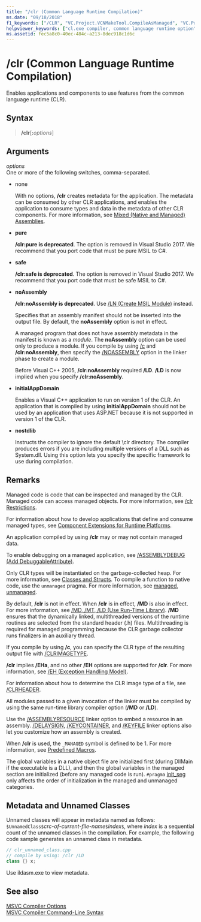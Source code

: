 ```yaml
---
title: "/clr (Common Language Runtime Compilation)"
ms.date: "09/18/2018"
f1_keywords: ["/CLR", "VC.Project.VCNMakeTool.CompileAsManaged", "VC.Project.VCCLCompilerTool.CompileAsManaged"]
helpviewer_keywords: ["cl.exe compiler, common language runtime option", "-clr compiler option [C++]", "clr compiler option [C++]", "/clr compiler option [C++]", "Managed Extensions for C++, compiling", "common language runtime, /clr compiler option"]
ms.assetid: fec5a8c0-40ec-484c-a213-8dec918c1d6c
---
```

# /clr (Common Language Runtime Compilation)

Enables applications and components to use features from the common language runtime (CLR).

## Syntax

> **/clr**[**:**_options_]

## Arguments

*options*<br/>
One or more of the following switches, comma-separated.

- none

   With no options, **/clr** creates metadata for the application. The metadata can be consumed by other CLR applications, and enables the application to consume types and data in the metadata of other CLR components. For more information, see [Mixed (Native and Managed) Assemblies](../../dotnet/mixed-native-and-managed-assemblies.md).

- **pure**

   **/clr:pure is deprecated**. The option is removed in Visual Studio 2017. We recommend that you port code that must be pure MSIL to C#.

- **safe**

   **/clr:safe is deprecated**. The option is removed in Visual Studio 2017. We recommend that you port code that must be safe MSIL to C#.

- **noAssembly**

   **/clr:noAssembly is deprecated**. Use [/LN (Create MSIL Module)](ln-create-msil-module.md) instead.

   Specifies that an assembly manifest should not be inserted into the output file. By default, the **noAssembly** option is not in effect.

   A managed program that does not have assembly metadata in the manifest is known as a *module*. The **noAssembly** option can be used only to produce a module. If you compile by using [/c](c-compile-without-linking.md) and **/clr:noAssembly**, then specify the [/NOASSEMBLY](noassembly-create-a-msil-module.md) option in the linker phase to create a module.

   Before Visual C++ 2005, **/clr:noAssembly** required **/LD**. **/LD** is now implied when you specify **/clr:noAssembly**.

- **initialAppDomain**

   Enables a Visual C++ application to run on version 1 of the CLR.  An application that is compiled by using **initialAppDomain** should not be used by an application that uses ASP.NET because it is not supported in version 1 of the CLR.

- **nostdlib**

   Instructs the compiler to ignore the default \clr directory. The compiler produces errors if you are including multiple versions of a DLL such as System.dll. Using this option lets you specify the specific framework to use during compilation.

## Remarks

Managed code is code that can be inspected and managed by the CLR. Managed code can access managed objects. For more information, see [/clr Restrictions](clr-restrictions.md).

For information about how to develop applications that define and consume managed types, see [Component Extensions for Runtime Platforms](../../windows/component-extensions-for-runtime-platforms.md).

An application compiled by using **/clr** may or may not contain managed data.

To enable debugging on a managed application, see [/ASSEMBLYDEBUG (Add DebuggableAttribute)](assemblydebug-add-debuggableattribute.md).

Only CLR types will be instantiated on the garbage-collected heap. For more information, see [Classes and Structs](../../windows/classes-and-structs-cpp-component-extensions.md). To compile a function to native code, use the `unmanaged` pragma. For more information, see [managed, unmanaged](../../preprocessor/managed-unmanaged.md).

By default, **/clr** is not in effect. When **/clr** is in effect, **/MD** is also in effect. For more information, see [/MD, /MT, /LD (Use Run-Time Library)](md-mt-ld-use-run-time-library.md). **/MD** ensures that the dynamically linked, multithreaded versions of the runtime routines are selected from the standard header (.h) files. Multithreading is required for managed programming because the CLR garbage collector runs finalizers in an auxiliary thread.

If you compile by using **/c**, you can specify the CLR type of the resulting output file with [/CLRIMAGETYPE](clrimagetype-specify-type-of-clr-image.md).

**/clr** implies **/EHa**, and no other **/EH** options are supported for **/clr**. For more information, see [/EH (Exception Handling Model)](eh-exception-handling-model.md).

For information about how to determine the CLR image type of a file, see [/CLRHEADER](clrheader.md).

All modules passed to a given invocation of the linker must be compiled by using the same run-time library compiler option (**/MD** or **/LD**).

Use the [/ASSEMBLYRESOURCE](assemblyresource-embed-a-managed-resource.md) linker option to embed a resource in an assembly. [/DELAYSIGN](delaysign-partially-sign-an-assembly.md), [/KEYCONTAINER](keycontainer-specify-a-key-container-to-sign-an-assembly.md), and [/KEYFILE](keyfile-specify-key-or-key-pair-to-sign-an-assembly.md) linker options also let you customize how an assembly is created.

When **/clr** is used, the `_MANAGED` symbol is defined to be 1. For more information, see [Predefined Macros](../../preprocessor/predefined-macros.md).

The global variables in a native object file are initialized first (during DllMain if the executable is a DLL), and then the global variables in the managed section are initialized (before any managed code is run). `#pragma` [init_seg](../../preprocessor/init-seg.md) only affects the order of initialization in the managed and unmanaged categories.

## Metadata and Unnamed Classes

Unnamed classes will appear in metadata named as follows: `$UnnamedClass$`*crc-of-current-file-name*`$`*index*`$`, where *index* is a sequential count of the unnamed classes in the compilation. For example, the following code sample generates an unnamed class in metadata.

```cpp
// clr_unnamed_class.cpp
// compile by using: /clr /LD
class {} x;
```

Use ildasm.exe to view metadata.

## See also

[MSVC Compiler Options](compiler-options.md)<br/>
[MSVC Compiler Command-Line Syntax](compiler-command-line-syntax.md)
